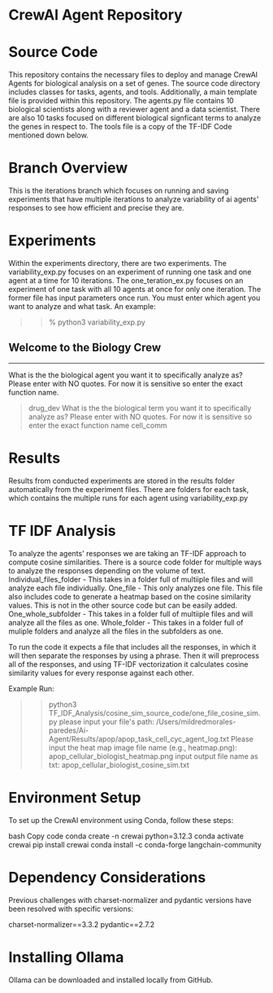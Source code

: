 # CrewAI Agent Repository

# Source Code
This repository contains the necessary files to deploy and manage CrewAI Agents for biological analysis on a set of genes. The source code directory includes classes for tasks, agents, and tools. Additionally, a main template file is provided within this repository. The agents.py file contains 10 biological scientists along with a reviewer agent and a data scientist. There are also 10 tasks focused on different biological signficant terms to analyze the genes in respect to. The tools file is a copy of the TF-IDF Code mentioned down below. 

# Branch Overview
This is the iterations branch which focuses on running and saving experiments that have multiple iterations to analyze variability of ai agents' responses to see how efficient and precise they are.

# Experiments
Within the experiments directory, there are two experiments. The variability_exp.py focuses on an experiment of running one task and one agent at a time for 10 iterations. The one_teration_ex.py focuses on an experiment of one task with all 10 agents at once for only one iteration. The former file has input parameters once run. You must enter which agent you want to analyze and what task. An example:
>> % python3 variability_exp.py
  ## Welcome to the Biology Crew
  -------------------------------
  What is the the biological agent you want it to specifically analyze as? Please enter    with NO quotes. For now it is sensitive so enter the exact function name.
> drug_dev
What is the the biological term you want it to specifically analyze as? Please enter with NO quotes. For now it is sensitive so enter the exact function name
> cell_comm

# Results
Results from conducted experiments are stored in the results folder automatically from the experiment files. There are folders for each task, which contains the multiple runs for each agent using variability_exp.py

# TF IDF Analysis
To analyze the agents' responses we are taking an TF-IDF approach to compute cosine similarities. There is a source code folder for multiple ways to analyze the responses depending on the volume of text. 
Individual_files_folder - This takes in a folder full of multiiple files and will analyze each file individually.
One_file - This only analyzes one file. This file also includes code to generate a heatmap based on the cosine similarity values. This is not in the other source code but can be easily added.
One_whole_subfolder - This takes in a folder full of multiiple files and will analyze all the files as one.
Whole_folder - This takes in a folder full of muliple folders and analyze all the files in the subfolders as one.

To run the code it expects a file that includes all the responses, in which it will then separate the responses by using a phrase. Then it will preprocess all of the responses, and using TF-IDF vectorization it calculates cosine similarity values for every response against each other. 

Example Run:
>> python3 TF_IDF_Analysis/cosine_sim_source_code/one_file_cosine_sim.py
please input your file's path:
> /Users/mildredmorales-paredes/Ai-Agent/Results/apop/apop_task_cell_cyc_agent_log.txt
Please input the heat map image file name (e.g., heatmap.png):
> apop_cellular_biologist_heatmap.png
input output file name as txt:
> apop_cellular_biologist_cosine_sim.txt


# Environment Setup
To set up the CrewAI environment using Conda, follow these steps:

bash Copy code conda create -n crewai python=3.12.3 conda activate crewai pip install crewai conda install -c conda-forge langchain-community

# Dependency Considerations
Previous challenges with charset-normalizer and pydantic versions have been resolved with specific versions:

charset-normalizer==3.3.2 pydantic==2.7.2

# Installing Ollama
Ollama can be downloaded and installed locally from GitHub.
